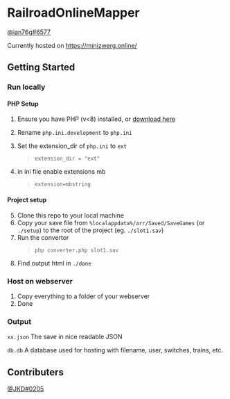 # RailroadOnlineMapper

[@ian76g#6577](https://discordapp.com/users/306158630145753090)

Currently hosted on https://minizwerg.online/

## Getting Started

### Run locally

#### PHP Setup

1. Ensure you have PHP (v<8) installed, or [download here](https://windows.php.net/downloads/releases/php-7.4.25-Win32-vc15-x64.zip)

2. Rename `php.ini.development` to `php.ini`
3. Set the extension_dir of `php.ini` to `ext`

   > `extension_dir = "ext"`

4. in ini file enable extensions mb
   > `extension=mbstring`

#### Project setup

5. Clone this repo to your local machine
6. Copy your save file from `%localappdata%/arr/Saved/SaveGames` (or `./setup`) to the root of the project (eg. `./slot1.sav`)
7. Run the convertor
   > `php converter.php slot1.sav`
8. Find output html in `./done`

### Host on webserver

1. Copy everything to a folder of your webserver
2. Done

### Output

`xx.json`
The save in nice readable JSON

`db.db`
A database used for hosting with filename, user, switches, trains, etc.

## Contributers

[@JKD#0205](https://discordapp.com/users/905751614357372938)
